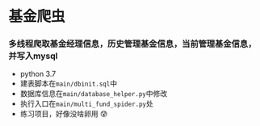 # 基金爬虫
### 多线程爬取基金经理信息，历史管理基金信息，当前管理基金信息，并写入mysql

* python 3.7
* 建表脚本在```main/dbinit.sql```中
* 数据库信息在```main/database_helper.py```中修改
* 执行入口在```main/multi_fund_spider.py```处
* 练习项目，好像没啥卵用 :cold_sweat: